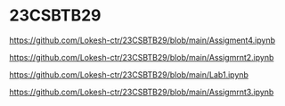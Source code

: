 # 23CSBTB29
https://github.com/Lokesh-ctr/23CSBTB29/blob/main/Assigment4.ipynb

https://github.com/Lokesh-ctr/23CSBTB29/blob/main/Assigmrnt2.ipynb

https://github.com/Lokesh-ctr/23CSBTB29/blob/main/Lab1.ipynb

https://github.com/Lokesh-ctr/23CSBTB29/blob/main/Assigmrnt3.ipynb
